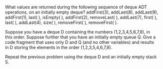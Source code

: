 What values are returned during the following sequence of deque ADT
operations, on an initially empty deque? addFirst(3), addLast(8), addLast(9),
addFirst(1), last( ), isEmpty( ), addFirst(2), removeLast( ), addLast(7), first( ),
last( ), addLast(4), size( ), removeFirst( ), removeFirst( ).


Suppose you have a deque D containing the numbers (1,2,3,4,5,6,7,8), in this
order. Suppose further that you have an initially empty queue Q. Give a code
fragment that uses only D and Q (and no other variables) and results in D storing
the elements in the order (1,2,3,5,4,6,7,8).


Repeat the previous problem using the deque D and an initially empty stack S.